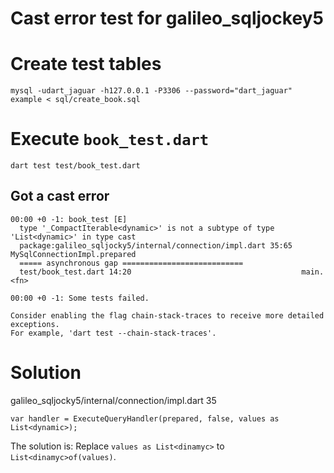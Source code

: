 Cast error test for galileo_sqljockey5
====

# Create test tables

```
mysql -udart_jaguar -h127.0.0.1 -P3306 --password="dart_jaguar" example < sql/create_book.sql
```

# Execute ```book_test.dart```

```
dart test test/book_test.dart
```

## Got a cast error

``` 
00:00 +0 -1: book_test [E]                                                                                                                     
  type '_CompactIterable<dynamic>' is not a subtype of type 'List<dynamic>' in type cast
  package:galileo_sqljocky5/internal/connection/impl.dart 35:65  MySqlConnectionImpl.prepared
  ===== asynchronous gap ===========================
  test/book_test.dart 14:20                                      main.<fn>
  
00:00 +0 -1: Some tests failed.                                                                                                                

Consider enabling the flag chain-stack-traces to receive more detailed exceptions.
For example, 'dart test --chain-stack-traces'.
```

# Solution

galileo_sqljocky5/internal/connection/impl.dart 35
```
var handler = ExecuteQueryHandler(prepared, false, values as List<dynamic>);
```

The solution is: Replace ```values as List<dinamyc>``` to ```List<dinamyc>of(values)```.